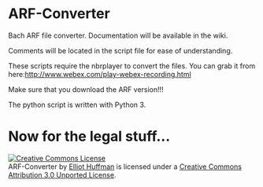 ARF-Converter
===========

Bach ARF file converter.
Documentation will be available in the wiki.

Comments will be located in the script file for ease of understanding.

These scripts require the nbrplayer to convert the files. You can grab it from here:http://www.webex.com/play-webex-recording.html

Make sure that you download the ARF version!!!

The python script is written with Python 3.


Now for the legal stuff...
==========================

<a rel="license" href="http://creativecommons.org/licenses/by/3.0/deed.en_US"><img alt="Creative Commons License" style="border-width:0" src="http://i.creativecommons.org/l/by/3.0/88x31.png" /></a><br /><span xmlns:dct="http://purl.org/dc/terms/" href="http://purl.org/dc/dcmitype/InteractiveResource" property="dct:title" rel="dct:type">ARF-Converter</span> by <a xmlns:cc="http://creativecommons.org/ns#" href="www.elliot-labs.com" property="cc:attributionName" rel="cc:attributionURL">Elliot Huffman</a> is licensed under a <a rel="license" href="http://creativecommons.org/licenses/by/3.0/deed.en_US">Creative Commons Attribution 3.0 Unported License</a>.
